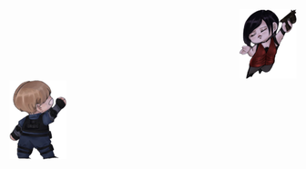 <div align="right">
  <img src="./Images/AdaWong.png" width="100" height="auto">
</div>


<div align="left">
  <img src="./Images/LeonKenedy.png" width="100" height="auto">
</div>

